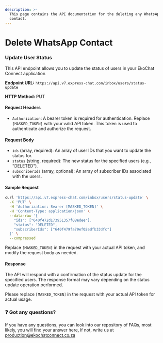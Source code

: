 ```yaml
---
description: >-
  This page contains the API documentation for the deleting any WhatsApp
  contact.
---
```


# Delete WhatsApp Contact

### Update User Status

This API endpoint allows you to update the status of users in your EkoChat Connect application.

**Endpoint URL:** `https://api.v7.express-chat.com/inbox/users/status-update`

**HTTP Method:** PUT

#### Request Headers

* `Authorization`: A bearer token is required for authentication. Replace `[MASKED_TOKEN]` with your valid API token. This token is used to authenticate and authorize the request.

#### Request Body

* `ids` (array, required): An array of user IDs that you want to update the status for.
* `status` (string, required): The new status for the specified users (e.g., "DELETED").
* `subscriberIds` (array, optional): An array of subscriber IDs associated with the users.

#### Sample Request

```bash
curl 'https://api.v7.express-chat.com/inbox/users/status-update' \
  -X 'PUT' \
  -H 'Authorization: Bearer [MASKED_TOKEN]' \
  -H 'Content-Type: application/json' \
  --data-raw '{
    "ids": ["640f472d173951357f08edee"],
    "status": "DELETED",
    "subscriberIds": ["640f479fa79ef02edfb33dfc"]
  }' \
  --compressed
```

Replace `[MASKED_TOKEN]` in the request with your actual API token, and modify the request body as needed.

#### Response

The API will respond with a confirmation of the status update for the specified users. The response format may vary depending on the status update operation performed.

Please replace `[MASKED_TOKEN]` in the request with your actual API token for actual usage.

### :question: Got any questions?

If you have any questions, you can look into our repository of FAQs, most likely, you will find your answer here, If not, write us at production@ekochatconnect.co.za
